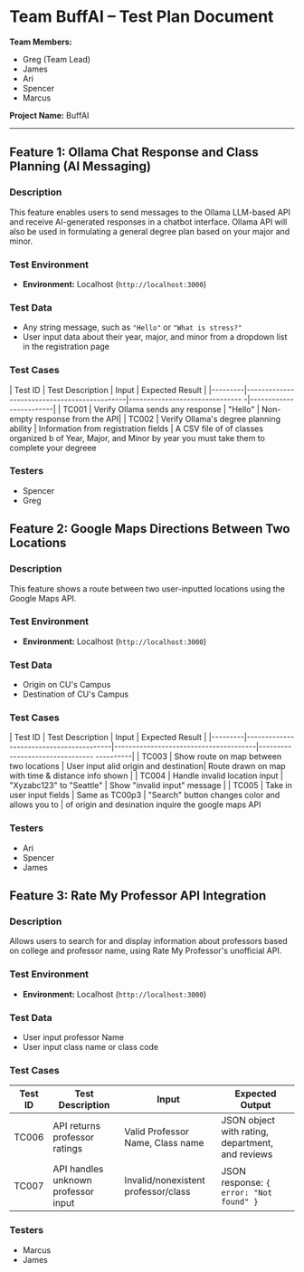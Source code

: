 # Team BuffAI – Test Plan Document

**Team Members:**
- Greg (Team Lead)
- James
- Ari
- Spencer
- Marcus 

**Project Name:** BuffAI

---

## Feature 1: Ollama Chat Response and Class Planning (AI Messaging)

### Description
This feature enables users to send messages to the Ollama LLM-based API and receive AI-generated responses in a chatbot interface. Ollama API will also be used in formulating a general degree plan based on your major and minor. 

### Test Environment
- **Environment:** Localhost (`http://localhost:3000`)


### Test Data
- Any string message, such as `"Hello"` or `"What is stress?"`
- User input data about their year, major, and minor from a dropdown list in the registration page

### Test Cases
| Test ID | Test Description                            | Input                                | Expected Result        |
|---------|---------------------------------------------|-------------------------------      -|------------------------|
| TC001   | Verify Ollama sends any response            | "Hello"                              | Non-empty response from the API|
| TC002   | Verify Ollama's degree planning ability     | Information from registration fields | A CSV file of of classes organized b                                                         of Year, Major, and Minor               by year you must take them to complete your degreee
                                                          


### Testers
- Spencer
- Greg


## Feature 2: Google Maps Directions Between Two Locations

### Description
This feature shows a route between two user-inputted locations using the Google Maps API.

### Test Environment
- **Environment:** Localhost (`http://localhost:3000`)

### Test Data
- Origin on CU's Campus
- Destination of CU's Campus

### Test Cases
| Test ID | Test Description                        | Input                                 | Expected Result                                        |
|---------|-----------------------------------------|---------------------------------------|--------------------------------              ----------|
| TC003   | Show route on map between two locations | User input alid origin and destination| Route drawn on map with time & distance info shown     |
| TC004   | Handle invalid location input           | "Xyzabc123" to "Seattle"              | Show "invalid input" message                           |
| TC005   | Take in user input fields               | Same as TC00p3                        | "Search" button changes color and allows you to        |
            of origin and desination                                                           inquire the google maps API

### Testers
- Ari
- Spencer
- James



## Feature 3: Rate My Professor API Integration

### Description
Allows users to search for and display information about professors based on college and professor name, using Rate My Professor's unofficial API.

### Test Environment
- **Environment:** Localhost (`http://localhost:3000`)

### Test Data
- User input professor Name
- User input class name or class code


### Test Cases
| Test ID | Test Description                     | Input                               | Expected Output                                      |
|---------|--------------------------------------|-----------------------------------  |------------------------------------------------------|
| TC006   | API returns professor ratings        | Valid Professor Name, Class name    | JSON object with rating, department, and reviews     |
| TC007   | API handles unknown professor input  | Invalid/nonexistent professor/class | JSON response: `{ error: "Not found" }`              |
                

### Testers
- Marcus
- James


